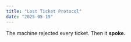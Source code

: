 ```yaml
---
title: "Lost Ticket Protocol"
date: "2025-05-19"
---
```


The machine rejected every ticket. Then it **spoke.**
